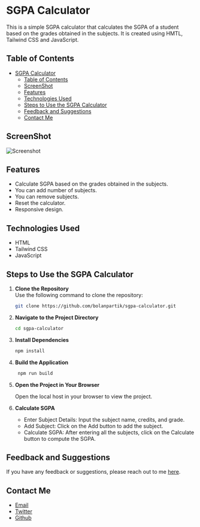 # SGPA Calculator
This is a simple SGPA calculator that calculates the SGPA of a student based on the grades obtained in the subjects. It is created using HMTL, Tailwind CSS and JavaScript.

## Table of Contents
- [SGPA Calculator](#sgpa-calculator)
  - [Table of Contents](#table-of-contents)
  - [ScreenShot](#screenshot)
  - [Features](#features)
   - [Technologies Used](#technologies-used)
   - [Steps to Use the SGPA Calculator](#steps-to-use-the-sgpa-calculator)
   - [Feedback and Suggestions](#feedback-and-suggestions)
   - [Contact Me](#contact-me)

## ScreenShot

![Screenshot](https://github.com/user-attachments/assets/3d0f0e1f-b840-460c-aca9-a2392898816f)

## Features
- Calculate SGPA based on the grades obtained in the subjects.
- You can add number of subjects.
- You can remove subjects.
- Reset the calculator.
- Responsive design.

## Technologies Used
- HTML
- Tailwind CSS
- JavaScript

## Steps to Use the SGPA Calculator

1. **Clone the Repository**  
   Use the following command to clone the repository:
   ```bash
   git clone https://github.com/bolanpartik/sgpa-calculator.git
2. **Navigate to the Project Directory**  
   ```bash
   cd sgpa-calculator
3. **Install Dependencies**  
   ```bash
   npm install
4. **Build the Application**  
   ```bash
    npm run build
5. **Open the Project in Your Browser**

    Open the local host in your browser to view the project.

6. **Calculate SGPA**
    - Enter Subject Details: Input the subject name, credits, and grade.
    - Add Subject: Click on the Add button to add the subject.
    - Calculate SGPA: After entering all the subjects, click on the Calculate button to compute the SGPA.

## Feedback and Suggestions
If you have any feedback or suggestions, please reach out to me [here](#contact-me).

## Contact Me
- [Email](mailto:bolanpartik@gmail.com)
- [Twitter](https://twitter.com/bolanpartik)
- [Github](https://github.com/bolanpartik)